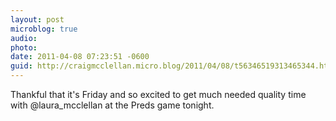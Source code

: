 ```yaml
---
layout: post
microblog: true
audio: 
photo: 
date: 2011-04-08 07:23:51 -0600
guid: http://craigmcclellan.micro.blog/2011/04/08/t56346519313465344.html
---
```

Thankful that it's Friday and so excited to get much needed quality time with @laura_mcclellan at the Preds game tonight.
